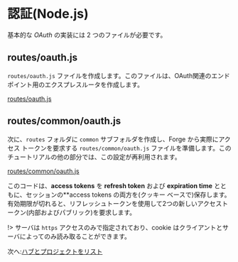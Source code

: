# 認証(Node.js)

基本的な *OAuth* の実装には 2 つのファイルが必要です。

## routes/oauth.js

`routes/oauth.js` ファイルを作成します。このファイルは、OAuth関連のエンドポイント用のエクスプレスルータを作成します。

[routes/oauth.js](_snippets/viewhubmodels/node/routes/oauth.js ':include :type=code javascript')

## routes/common/oauth.js

次に、`routes` フォルダに `common` サブフォルダを作成し、Forge から実際にアクセス トークンを要求する `routes/common/oauth.js` ファイルを準備します。このチュートリアルの他の部分では、この設定が再利用されます。

[routes/common/oauth.js](_snippets/viewhubmodels/node/routes/common/oauth.js ':include :type=code javascript')

このコードは、**access tokens** を **refresh token** および **expiration time** とともに、セッションの**access tokens の両方を(クッキー ベースで)保存します。有効期限が切れると、リフレッシュトークンを使用して2つの新しいアクセストークン(内部およびパブリック)を要求します。 

!> サーバは `https` アクセスのみで指定されており、cookie はクライアントとサーバによってのみ読み取ることができます。 

次へ:[ハブとプロジェクトをリスト](/datamanagement/hubs/readme)